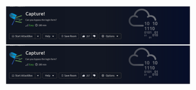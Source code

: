 ![](Images/Pasted%20image%2020240427143803.png)![](TryHackMe/Rooms/Easy/Capture!/Images/Pasted%20image%2020240427143803.png)